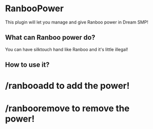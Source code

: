 # RanbooPower
This plugin will let you manage and give Ranboo power in Dream SMP!

## What can Ranboo power do?
You can have silktouch hand like Ranboo and it's little illegal!

## How to use it?

# /ranbooadd <player name> to add the power!
# /ranbooremove <player name> to remove the power!
